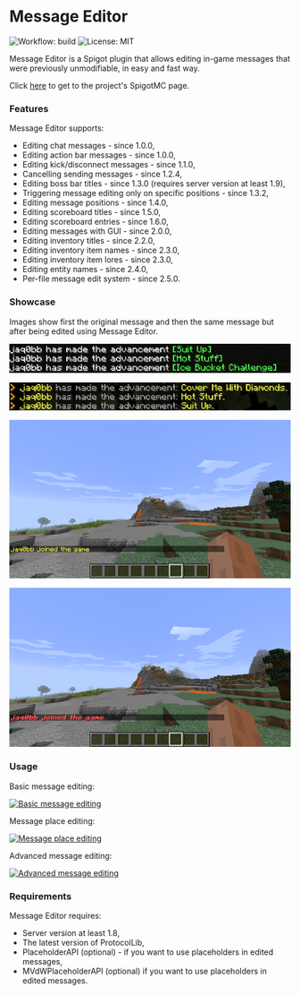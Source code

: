 # Message Editor 
![Workflow: build](https://github.com/jaqobb/message-editor/workflows/build/badge.svg) ![License: MIT](https://img.shields.io/badge/License-MIT-blue.svg)

Message Editor is a Spigot plugin that allows editing in-game messages that were previously unmodifiable, in easy and fast way.

Click [here](https://www.spigotmc.org/resources/message-editor.82154/) to get to the project's SpigotMC page.

### Features

Message Editor supports:
* Editing chat messages - since 1.0.0,
* Editing action bar messages - since 1.0.0,
* Editing kick/disconnect messages - since 1.1.0,
* Cancelling sending messages - since 1.2.4,
* Editing boss bar titles - since 1.3.0 (requires server version at least 1.9),
* Triggering message editing only on specific positions - since 1.3.2,
* Editing message positions - since 1.4.0,
* Editing scoreboard titles - since 1.5.0,
* Editing scoreboard entries - since 1.6.0,
* Editing messages with GUI - since 2.0.0,
* Editing inventory titles - since 2.2.0,
* Editing inventory item names - since 2.3.0,
* Editing inventory item lores - since 2.3.0,
* Editing entity names - since 2.4.0,
* Per-file message edit system - since 2.5.0.

### Showcase

Images show first the original message and then the same message but after being edited using Message Editor.

![](images/showcase_before_2.png)

![](images/showcase_after_2.png)

![](images/showcase_before.png)

![](images/showcase_after.png)

### Usage

Basic message editing:

[![Basic message editing](https://img.youtube.com/vi/93P9hZKKAB8/0.jpg)](https://www.youtube.com/watch?v=93P9hZKKAB8)

Message place editing:

[![Message place editing](https://img.youtube.com/vi/QE5TPSFGy5k/0.jpg)](https://www.youtube.com/watch?v=QE5TPSFGy5k)

Advanced message editing:

[![Advanced message editing](https://img.youtube.com/vi/tUDvZOxwlok/0.jpg)](https://www.youtube.com/watch?v=tUDvZOxwlok)

### Requirements

Message Editor requires:
* Server version at least 1.8,
* The latest version of ProtocolLib,
* PlaceholderAPI (optional) - if you want to use placeholders in edited messages,
* MVdWPlaceholderAPI (optional) if you want to use placeholders in edited messages.
